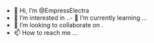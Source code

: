 - 👋 Hi, I’m @EmpressElectra
- 👀 I’m interested in ..- 🌱 I’m currently learning ...
- 💞️ I’m looking to collaborate on .
- 📫 How to reach me ...

<!---
EmpressElectra/EmpressElectra is a ✨ special ✨ repository because its `README.md` (this file) appears on your GitHub profile.
You can click the Preview link to take a look at your changes.
--->
